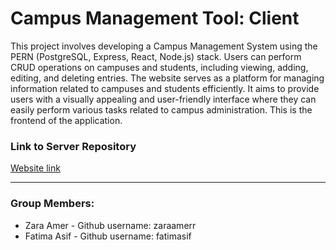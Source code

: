 # Campus Management Tool: Client

This project involves developing a Campus Management System using the PERN (PostgreSQL, Express, React, Node.js) stack. Users can perform CRUD operations on campuses and students, including viewing, adding, editing, and deleting entries. The website serves as a platform for managing information related to campuses and students efficiently. It aims to provide users with a visually appealing and user-friendly interface where they can easily perform various tasks related to campus administration. This is the frontend of the application. 

### Link to Server Repository
[Website link](https://fatimasif.github.io/assignment-3-bank-of-react/)

----------
### Group Members:
*	Zara Amer - Github username: zaraamerr
*	Fatima Asif - Github username: fatimasif


